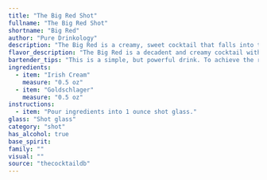 ```yaml
---
title: "The Big Red Shot"
fullname: "The Big Red Shot"
shortname: "Big Red"
author: "Pure Drinkology"
description: "The Big Red is a creamy, sweet cocktail that falls into the **liqueur-based** family, reminiscent of Irish coffee with its combination of Irish cream and a spiced liqueur (Goldschlager). While its origin is obscure, it likely emerged in the late 20th century, gaining popularity among those seeking a simple, comforting drink. "
flavor_description: "The Big Red is a decadent and creamy cocktail with a fiery kick. The Irish Cream provides a smooth, sweet base with notes of chocolate and vanilla. Goldschlager adds a warming cinnamon and clove spice, with a subtle hint of gold flake. The combination is rich, indulgent, and surprisingly balanced, perfect for a chilly night. "
bartender_tips: "This is a simple, but powerful drink. To achieve the right balance, chill your glasses beforehand. Pour the Irish Cream first, allowing its sweetness to dominate. Gently layer the Goldschlager on top – its cinnamon and gold flakes create a stunning visual. Serve with a cinnamon stick for a final touch of warmth. "
ingredients:
  - item: "Irish Cream"
    measure: "0.5 oz"
  - item: "Goldschlager"
    measure: "0.5 oz"
instructions:
  - item: "Pour ingredients into 1 ounce shot glass."
glass: "Shot glass"
category: "shot"
has_alcohol: true
base_spirit:
family: ""
visual: ""
source: "thecocktaildb"
---
```


